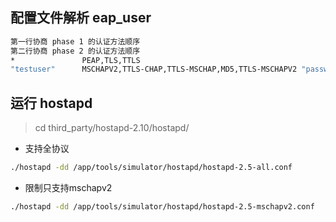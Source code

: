## 配置文件解析 eap_user
``` bash
第一行协商 phase 1 的认证方法顺序
第二行协商 phase 2 的认证方法顺序
*               PEAP,TLS,TTLS
"testuser"      MSCHAPV2,TTLS-CHAP,TTLS-MSCHAP,MD5,TTLS-MSCHAPV2 "password" [2]
```


## 运行 hostapd
>  cd third_party/hostapd-2.10/hostapd/

- 支持全协议
``` bash
./hostapd -dd /app/tools/simulator/hostapd/hostapd-2.5-all.conf
```

- 限制只支持mschapv2
``` bash
./hostapd -dd /app/tools/simulator/hostapd/hostapd-2.5-mschapv2.conf
```

